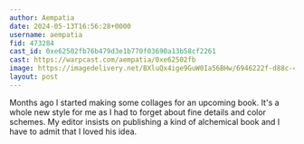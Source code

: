 ```yaml
---
author: Aempatia
date: 2024-05-13T16:56:28+0000
username: aempatia
fid: 473284
cast_id: 0xe62502fb76b479d3e1b770f03690a13b58cf2261
cast: https://warpcast.com/aempatia/0xe62502fb
image: https://imagedelivery.net/BXluQx4ige9GuW0Ia56BHw/6946222f-d88c-4529-9572-25dde30ac800/original
layout: post
---
```

Months ago I started making some collages for an upcoming book. It's a whole new style for me as I had to forget about fine details and color schemes. My editor insists on publishing a kind of alchemical book and I have to admit that I loved his idea.  

<img src='https://imagedelivery.net/BXluQx4ige9GuW0Ia56BHw/6946222f-d88c-4529-9572-25dde30ac800/original' alt='' referrerpolicy='no-referrer'/>
<img src='https://imagedelivery.net/BXluQx4ige9GuW0Ia56BHw/2bc67465-101e-467f-0bc9-b17bcb88cf00/original' alt='' referrerpolicy='no-referrer'/>